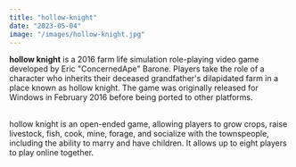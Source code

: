```yaml
---
title: "hollow-knight"
date: "2023-05-04"
image: "/images/hollow-knight.jpg"
---
```


**hollow knight** is a 2016 farm life simulation role-playing video game developed by Eric "ConcernedApe" Barone. Players take the role of a character who inherits their deceased grandfather's dilapidated farm in a place known as hollow knight. The game was originally released for Windows in February 2016 before being ported to other platforms.

<br>
hollow knight is an open-ended game, allowing players to grow crops, raise livestock, fish, cook, mine, forage, and socialize with the townspeople, including the ability to marry and have children. It allows up to eight players to play online together.
